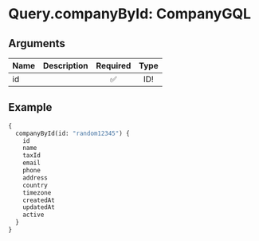# Query.companyById: CompanyGQL
                 
## Arguments
| Name | Description | Required | Type |
| :--- | :---------- | :------: | :--: |
| id |  | ✅ | ID! |
            
## Example
```graphql
{
  companyById(id: "random12345") {
    id
    name
    taxId
    email
    phone
    address
    country
    timezone
    createdAt
    updatedAt
    active
  }
}

```